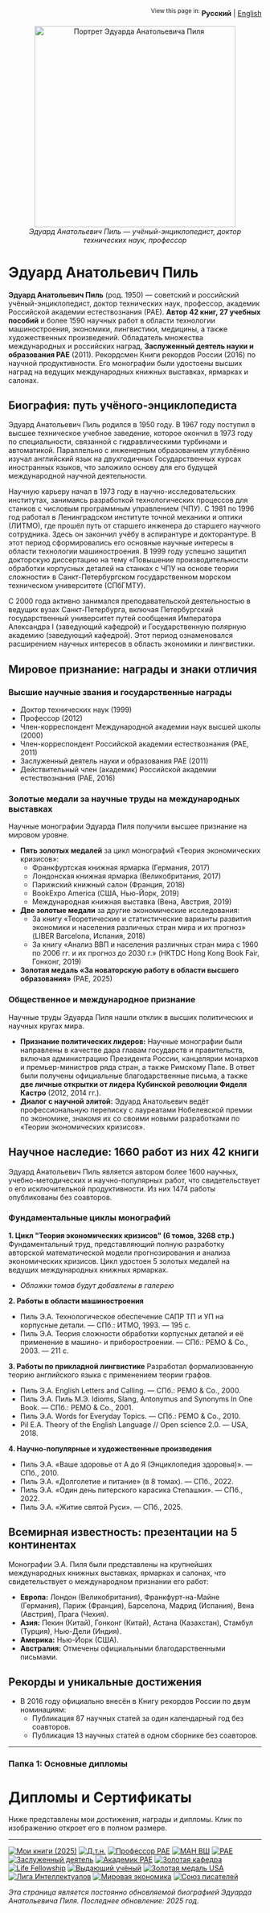<meta name="google-site-verification" content="ВАШ_КОД_ОТ_GOOGLE" />

<div align="right">
  <sup>View this page in: </sup>
  <strong>Русский</strong> |
  <a href="README.en.md">English</a>
</div>
<br>
<div align="center">
  <img src="eduard-pil-photo.jpg " alt="Портрет Эдуарда Анатольевича Пиля" width="400">
  <br>
  <em>Эдуард Анатольевич Пиль — учёный-энциклопедист, доктор технических наук, профессор</em>
</div>


# Эдуард Анатольевич Пиль

**Эдуард Анатольевич Пиль** (род. 1950) — советский и российский учёный-энциклопедист, доктор технических наук, профессор, академик Российской академии естествознания (РАЕ). **Автор 42 книг, 27 учебных пособий** и более 1590 научных работ в области технологии машиностроения, экономики, лингвистики, медицины, а также художественных произведений. Обладатель множества международных и российских наград, **Заслуженный деятель науки и образования РАЕ** (2011). Рекордсмен Книги рекордов России (2016) по научной продуктивности. Его монографии были удостоены высших наград на ведущих международных книжных выставках, ярмарках и салонах.

## Биография: путь учёного-энциклопедиста

Эдуард Анатольевич Пиль родился в 1950 году. В 1967 году поступил в высшее техническое учебное заведение, которое окончил в 1973 году по специальности, связанной с гидравлическими турбинами и автоматикой. Параллельно с инженерным образованием углублённо изучал английский язык на двухгодичных Государственных курсах иностранных языков, что заложило основу для его будущей международной научной деятельности.

Научную карьеру начал в 1973 году в научно-исследовательских институтах, занимаясь разработкой технологических процессов для станков с числовым программным управлением (ЧПУ). С 1981 по 1996 год работал в Ленинградском институте точной механики и оптики (ЛИТМО), где прошёл путь от старшего инженера до старшего научного сотрудника. Здесь он закончил учёбу в аспирантуре и докторантуре. В этот период сформировались его основные научные интересы в области технологии машиностроения. В 1999 году успешно защитил докторскую диссертацию на тему «Повышение производительности обработки корпусных деталей на станках с ЧПУ на основе теории сложности» в Санкт-Петербургском государственном морском техническом университете (СПбГМТУ).

С 2000 года активно занимался преподавательской деятельностью в ведущих вузах Санкт-Петербурга, включая Петербургский государственный университет путей сообщения Императора Александра I (заведующий кафедрой) и Государственную полярную академию (заведующий кафедрой). Этот период ознаменовался расширением научных интересов в область экономики и лингвистики.

## Мировое признание: награды и знаки отличия

### Высшие научные звания и государственные награды
*   Доктор технических наук (1999)
*   Профессор (2012)
*   Член-корреспондент Международной академии наук высшей школы (2000)
*   Член-корреспондент Российской академии естествознания (РАЕ, 2011)
*   Заслуженный деятель науки и образования РАЕ (2011)
*   Действительный член (академик) Российской академии естествознания (РАЕ, 2016)

### Золотые медали за научные труды на международных выставках
Научные монографии Эдуарда Пиля получили высшее признание на мировом уровне.

*   **Пять золотых медалей** за цикл монографий «Теория экономических кризисов»:
    *   Франкфуртская книжная ярмарка (Германия, 2017)
    *   Лондонская книжная ярмарка (Великобритания, 2017)
    *   Парижский книжный салон (Франция, 2018)
    *   BookExpo America (США, Нью-Йорк, 2019)
    *   Международная книжная выставка (Вена, Австрия, 2019)
*   **Две золотые медали** за другие экономические исследования:
    *   За книгу «Теоретические и статистические варианты развития экономики и населения различных стран мира и их прогноз» (LIBER Barcelona, Испания, 2018)
    *   За книгу «Анализ ВВП и населения различных стран мира с 1960 по 2006 гг. и их прогноз до 2030 г.» (HKTDC Hong Kong Book Fair, Гонконг, 2019)
*   **Золотая медаль «За новаторскую работу в области высшего образования»** (РАЕ, 2025)

### Общественное и международное признание
Научные труды Эдуарда Пиля нашли отклик в высших политических и научных кругах мира.

*   **Признание политических лидеров:** Научные монографии были направлены в качестве дара главам государств и правительств, включая администрацию Президента России, канцелярии монархов и премьер-министров ряда стран, а также Римскому Папе. В ответ были получены официальные благодарственные письма, а также **две личные открытки от лидера Кубинской революции Фиделя Кастро** (2012, 2014 гг.).
*   **Диалог с научной элитой:** Эдуард Анатольевич ведёт профессиональную переписку с лауреатами Нобелевской премии по экономике, знакомя их со своими новыми разработками по «Теории экономических кризисов».

## Научное наследие: 1660 работ из них 42 книги
Эдуард Анатольевич Пиль является автором более 1600 научных, учебно-методических и научно-популярных работ, что свидетельствует о его исключительной продуктивности. Из них 1474 работы опубликованы без соавторов.

### Фундаментальные циклы монографий

**1. Цикл "Теория экономических кризисов" (6 томов, 3268 стр.)**
Фундаментальный труд, представляющий полную разработку авторской математической модели прогнозирования и анализа экономических кризисов. Цикл удостоен 5 золотых медалей на ведущих международных книжных ярмарках.

*   *Обложки томов будут добавлены в галерею*

**2. Работы в области машиностроения**
*   Пиль Э.А. Технологическое обеспечение САПР ТП и УП на корпусные детали. — СПб.: ИТМО, 1993. — 195 с.
*   Пиль Э.А. Теория сложности обработки корпусных деталей и её применение в машино- и приборостроении. — СПб.: РЕМО & Co., 2003. — 211 с.

**3. Работы по прикладной лингвистике**
Разработал формализованную теорию английского языка с применением теории графов.
*   Пиль Э.А. English Letters and Calling. — СПб.: РЕМО & Co., 2000.
*   Пиль Э.А. Пиль М.Э. Idioms, Slang, Antonymus and Synonyms In One Book. — СПб.: РЕМО & Co., 2001.
*   Пиль Э.А. Words for Everyday Topics. — СПб.: РЕМО & Co., 2010.
*   Pil E.A. Theory of the English Language // Open science 2.0. — USA, 2018.

**4. Научно-популярные и художественные произведения**
*   Пиль Э.А. «Ваше здоровье от А до Я (Энциклопедия здоровья)». — СПб., 2010.
*   Пиль Э.А. «Долголетие и питание» (в 8 томах). — СПб., 2022.
*   Пиль Э.А. «Один день питерского карасика Степашки». — СПб., 2022.
*   Пиль Э.А. «Житие святой Руси». — СПб., 2025.

## Всемирная известность: презентации на 5 континентах
Монографии Э.А. Пиля были представлены на крупнейших международных книжных выставках, ярмарках и салонах, что свидетельствует о международном признании его работ:
*   **Европа:** Лондон (Великобритания), Франкфурт-на-Майне (Германия), Париж (Франция), Барселона, Мадрид (Испания), Вена (Австрия), Прага (Чехия).
*   **Азия:** Пекин (Китай), Гонконг (Китай), Астана (Казахстан), Стамбул (Турция), Нью-Дели (Индия).
*   **Америка:** Нью-Йорк (США).
*   **Австралия:** Отмечены официальными благодарственными письмами.

## Рекорды и уникальные достижения
*   В 2016 году официально внесён в Книгу рекордов России по двум номинациям:
    *   Публикация 87 научных статей за один календарный год без соавторов.
    *   Публикация 13 научных статей в одном сборнике без соавторов.

---
### Папка 1: Основные дипломы
# Дипломы и Сертификаты

Ниже представлены мои достижения, награды и дипломы. Клик по изображению откроет его в полном размере.

---
[![Мои книги (2025)](https://raw.githubusercontent.com/2507612boss-byte/eduard-pil-biography-/main/images/diplomas/P1_00_moi_knigi_2025.jpg.JPG)](https://raw.githubusercontent.com/2507612boss-byte/eduard-pil-biography-/main/images/diplomas/P1_00_moi_knigi_2025.jpg.JPG)
[![Д.т.н.](https://raw.githubusercontent.com/2507612boss-byte/eduard-pil-biography-/main/images/diplomas/P1_01_diplom_dtn_2000.jpg.jpg)](https://raw.githubusercontent.com/2507612boss-byte/eduard-pil-biography-/main/images/diplomas/P1_01_diplom_dtn_2000.jpg.jpg)
[![Профессор РАЕ](https://raw.githubusercontent.com/2507612boss-byte/eduard-pil-biography-/main/images/diplomas/P1_02_diplom_prof_rae_2012.jpg.jpg)](https://raw.githubusercontent.com/2507612boss-byte/eduard-pil-biography-/main/images/diplomas/P1_02_diplom_prof_rae_2012.jpg.jpg)
[![МАН ВШ](https://raw.githubusercontent.com/2507612boss-byte/eduard-pil-biography-/main/images/diplomas/P1_03_diplom_chlenkora_man_vsh_2000.jpg.JPG)](https://raw.githubusercontent.com/2507612boss-byte/eduard-pil-biography-/main/images/diplomas/P1_03_diplom_chlenkora_man_vsh_2000.jpg.JPG)
[![РАЕ](https://raw.githubusercontent.com/2507612boss-byte/eduard-pil-biography-/main/images/diplomas/P1_04_diplom_chlenkora_rae_2011.jpg.jpg)](https://raw.githubusercontent.com/2507612boss-byte/eduard-pil-biography-/main/images/diplomas/P1_04_diplom_chlenkora_rae_2011.jpg.jpg)
[![Заслуженный деятель](https://raw.githubusercontent.com/2507612boss-byte/eduard-pil-biography-/main/images/diplomas/P1_05_diplom_zasluzh_nauki_2011.jpg.jpg)](https://raw.githubusercontent.com/2507612boss-byte/eduard-pil-biography-/main/images/diplomas/P1_05_diplom_zasluzh_nauki_2011.jpg.jpg)
[![Академик РАЕ](https://raw.githubusercontent.com/2507612boss-byte/eduard-pil-biography-/main/images/diplomas/P1_06_diplom_akademika_rae_2016.jpg.JPG)](https://raw.githubusercontent.com/2507612boss-byte/eduard-pil-biography-/main/images/diplomas/P1_06_diplom_akademika_rae_2016.jpg.JPG)
[![Золотая кафедра](https://raw.githubusercontent.com/2507612boss-byte/eduard-pil-biography-/main/images/diplomas/P1_07_diplom_zolotaya_kafedra_rossii_2011.jpg.jpg)](https://raw.githubusercontent.com/2507612boss-byte/eduard-pil-biography-/main/images/diplomas/P1_07_diplom_zolotaya_kafedra_rossii_2011.jpg.jpg)
[![Life Fellowship](https://raw.githubusercontent.com/2507612boss-byte/eduard-pil-biography-/main/images/diplomas/P1_08_diploma_life_fellowship_cambridge_2007.jpg.JPG)](https://raw.githubusercontent.com/2507612boss-byte/eduard-pil-biography-/main/images/diplomas/P1_08_diploma_life_fellowship_cambridge_2007.jpg.JPG)
[![Выдающий учёный](https://raw.githubusercontent.com/2507612boss-byte/eduard-pil-biography-/main/images/diplomas/P1_09_diplom_vydayushchego_uchyonogo_cambridge_2007.jpg.JPG)](https://raw.githubusercontent.com/2507612boss-byte/eduard-pil-biography-/main/images/diplomas/P1_09_diplom_vydayushchego_uchyonogo_cambridge_2007.jpg.JPG)
[![Золотая медаль USA](https://raw.githubusercontent.com/2507612boss-byte/eduard-pil-biography-/main/images/diplomas/P1_10_diplom_zolotaya_medal_usa_2008.jpg.jpg)](https://raw.githubusercontent.com/2507612boss-byte/eduard-pil-biography-/main/images/diplomas/P1_10_diplom_zolotaya_medal_usa_2008.jpg.jpg)
[![Лига Интеллектуалов](https://raw.githubusercontent.com/2507612boss-byte/eduard-pil-biography-/main/images/diplomas/P1_11_sertifikat_ligi_intellektualov_2021.jpg.jpg)](https://raw.githubusercontent.com/2507612boss-byte/eduard-pil-biography-/main/images/diplomas/P1_11_sertifikat_ligi_intellektualov_2021.jpg.jpg)
[![Мировая экономика](https://raw.githubusercontent.com/2507612boss-byte/eduard-pil-biography-/main/images/diplomas/P1_12_diplom_mir_econ_nauki_2016.jpg.jpg)](https://raw.githubusercontent.com/2507612boss-byte/eduard-pil-biography-/main/images/diplomas/P1_12_diplom_mir_econ_nauki_2016.jpg.jpg)
[![Союз писателей](https://raw.githubusercontent.com/2507612boss-byte/eduard-pil-biography-/main/images/diplomas/P1_13_sertifikat_souza_2022.jpg.JPG)](https://raw.githubusercontent.com/2507612boss-byte/eduard-pil-biography-/main/images/diplomas/P1_13_sertifikat_souza_2022.jpg.JPG)



*Эта страница является постоянно обновляемой биографией Эдуарда Анатольевича Пиля. Последнее обновление: 2025 год.*
